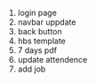 1. login page
2. navbar uppdate
3. back button
4. hbs template
5. 7 days pdf
6. update attendence
7. add job